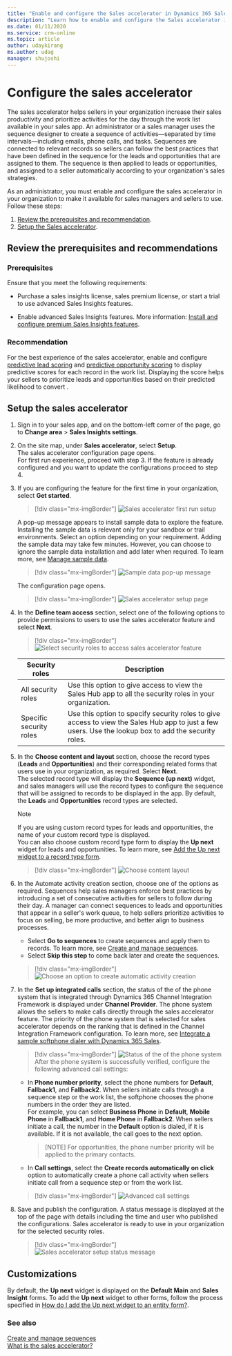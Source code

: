```yaml
---
title: "Enable and configure the Sales accelerator in Dynamics 365 Sales Insights | MicrosoftDocs"
description: "Learn how to enable and configure the Sales accelerator in Dynamics 365 Sales Insights."
ms.date: 01/11/2020
ms.service: crm-online
ms.topic: article
author: udaykirang
ms.author: udag
manager: shujoshi
---
```


# Configure the sales accelerator

The sales accelerator helps sellers in your organization increase their sales productivity and prioritize activities for the day through the work list available in your sales app. An administrator or a sales manager uses  the sequence designer to create a sequence of activities&mdash;separated by time intervals&mdash;including emails, phone calls, and tasks. Sequences are connected to relevant records so sellers can follow the best practices that have been defined in the sequence for the leads and opportunities that are assigned to them. The sequence is then applied to leads or opportunities, and assigned to a seller automatically according to your organization's sales strategies.  

As an administrator, you must enable and configure the sales accelerator in your organization to make it available for sales managers and sellers to use. Follow these steps:

1. [Review the prerequisites and recommendation](#review-the-prerequisites-and-recommendations).    
2. [Setup the Sales accelerator](#setup-the-sales-accelerator).

## Review the prerequisites and recommendations

### Prerequisites

Ensure that you meet the following requirements:

- Purchase a sales insights license, sales premium license, or start a trial to use advanced Sales Insights features.

- Enable advanced Sales Insights features. More information: [Install and configure premium Sales Insights features](intro-admin-guide-sales-insights.md#install-and-configure-premium-sales-insights-features).

### Recommendation

For the best experience of the sales accelerator, enable and configure [predictive lead scoring](configure-predictive-lead-scoring.md) and [predictive opportunity scoring](configure-predictive-opportunity-scoring.md) to display predictive scores for each record in the work list. Displaying the score helps your sellers to prioritize leads and opportunities based on their predicted likelihood to convert .

## Setup the sales accelerator

1. Sign in to your sales app, and on the bottom-left corner of the page, go to **Change area** > **Sales Insights settings**.     
2. On the site map, under **Sales accelerator**, select **Setup**.    
    The sales accelerator configuration page opens.      
    For first run experience, proceed with step 3. If the feature is already configured and you want to update the configurations proceed to step 4.    
3. If you are configuring the feature for the first time in your organization, select **Get started**.     
    >[!div class="mx-imgBorder"]
    >![Sales accelerator first run setup](media/sa-fre-setup.png "Sales accelerator first run setup")    

    A pop-up message appears to install sample data to explore the feature. Installing the sample data is relevant only for your sandbox or trail environments. Select an option depending on your requirement. Adding the sample data may take few minutes. However, you can choose to ignore the sample data installation and add later when required. To learn more, see [Manage sample data](manage-sample-data.md).    
    >[!div class="mx-imgBorder"]
    >![Sample data pop-up message](media/sa-sample-data-popup-message.png "Sample data pop-up message")        

    The configuration page opens.    
    >[!div class="mx-imgBorder"]
    >![Sales accelerator setup page](media/sa-setup-page.png "Sales accelerator setup page")        
4. In the **Define team access** section, select one of the following options to provide permissions to users to use the sales accelerator feature and select **Next**.     
    >[!div class="mx-imgBorder"]
    >![Select security roles to access sales accelerator feature](media/sa-select-security-role.png "Select security roles to access sales accelerator feature")   
    
    | Security roles | Description |
    |----------------|-------------|
    | All security roles | Use this option to give access to view the Sales Hub app to all the security roles in your organization. |
    | Specific security roles | Use this option to specify security roles to give access to view the Sales Hub app to just a few users. Use the lookup box to add the security roles. |    
5.	In the **Choose content and layout** section, choose the record types (**Leads** and **Opportunities**) and their corresponding related forms that users use in your organization, as required. Select **Next**.     
    The selected record type will display the **Sequence (up next)** widget, and sales managers will use the record types to configure the sequence that will be assigned to records to be displayed in the app. By default, the **Leads** and **Opportunities** record types are selected.     
    >[!NOTE]
    >If you are using custom record types for leads and opportunities, the name of your custom record type is displayed.    
    You can also choose custom record type form to display the **Up next** widget for leads and opportunities. To learn more, see [Add the Up next widget to a record type form](add-up-next-widget.md).    

    >[!div class="mx-imgBorder"]
    >![Choose content layout](media/sa-choose-content-layout.png "Choose content layout")   
6. In the Automate activity creation section, choose one of the options as required.  Sequences help sales managers enforce best practices by introducing a set of consecutive activities for sellers to follow during their day. A manager can connect sequences to leads and opportunities that appear in a seller's work queue, to help sellers prioritize activities to focus on selling, be more productive, and better align to business processes.    
    -	Select **Go to sequences** to create sequences and apply them to records. To learn more, see [Create and manage sequences](create-manage-sequences.md).
    -	Select **Skip this step** to come back later and create the sequences.
    >[!div class="mx-imgBorder"]
    >![Choose an option to create automatic activity creation](media/sa-automatic-activity-creation.png "Choose an option to create automatic activity creation")           
7.	In the **Set up integrated calls** section, the status of the of the phone system that is integrated through Dynamics 365 Channel Integration Framework is displayed under **Channel Provider**. The phone system allows the sellers to make calls directly through the sales accelerator feature.   The priority of the phone system that is selected for sales accelerator depends on the ranking that is defined in the Channel Integration Framework configuration. To learn more, see [Integrate a sample softphone dialer with Dynamics 365 Sales](integrate-sample-softphone.md).     
    >[!div class="mx-imgBorder"]
    >![Status of the of the phone system](media/sa-channel-provider-status.png "Status of the of the phone system")        
    After the phone system is successfully verified, configure the following advanced call settings:    
    -	In **Phone number priority**, select the phone numbers for **Default**, **Fallback1**, and **Fallback2**. When sellers initiate calls through a sequence step or the work list, the softphone chooses the phone numbers in the order they are listed.     
        For example, you can select **Business Phone** in **Default**, **Mobile Phone** in **Fallback1**, and **Home Phone** in **Fallback2**. When sellers initiate a call, the number in the **Default** option is dialed, if it is available. If it is not available, the call goes to the next option.     
        >[NOTE]
        >For opportunities, the phone number priority will be applied to the primary contacts.
    -	In **Call settings**, select the **Create records automatically on click** option to automatically create a phone call activity when sellers initiate call from a sequence step or from the work list.   
    >[!div class="mx-imgBorder"]
    >![Advanced call settings](media/sa-advance-call-settings.png "Advanced call settings")       
8.	Save and publish the configuration.
    A status message is displayed at the top of the page with details including the time and user who published the configurations. Sales accelerator is ready to use in your organization for the selected security roles.
    >[!div class="mx-imgBorder"]
    >![Sales accelerator setup status message](media/sa-setup-status-message.png "Sales accelerator setup status message")

## Customizations

By default, the **Up next** widget is displayed on the **Default Main** and **Sales Insight** forms. To add the **Up next** widget to other forms, follow the process specified in [How do I add the Up next widget to an entity form?](faqs-sales-insights.md#sales-accelerator). 

### See also

[Create and manage sequences](create-manage-sequences.md)     
[What is the sales accelerator?](sales-accelerator-intro.md)
